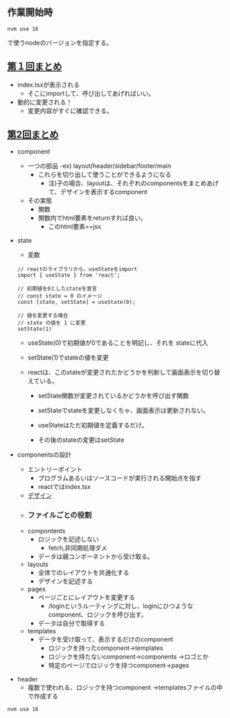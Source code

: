 ## 作業開始時
```
nvm use 16
```

で使うnodeのバージョンを指定する。

## [第１回まとめ](https://github.com/Hiro-mackay/react-bootcamp/tree/bootcamp-1)
- index.tsxが表示される
    - そこにimportして、呼び出してあげればいい。
- 動的に変更される！
    - 変更内容がすぐに確認できる。

## [第2回まとめ](https://github.com/Hiro-mackay/react-bootcamp/tree/bootcamp-2)
- component
    - 一つの部品
        -ex) layout/header/sidebar/footer/main
        - これらを切り出して使うことができるようになる
            - 注)子の場合、layoutは、それぞれのcomponentsをまとめあげて、デザインを表示するcomponent
    - その実態
        - 関数
        - 関数内でhtml要素をreturnすれば良い。
            - このhtml要素==jsx

- state
    - 変数
    ```
    // reactのライブラリから、useStateをimport
    import { useState } from 'react';

    // 初期値を0としたstateを宣言
    // const state = 0 のイメージ
    const [state, setState] = useState(0);

    // 値を変更する場合
    // state の値を 1 に変更
    setState(1)

    ```

    - useState(0)で初期値が0であることを明記し、それを
    stateに代入
    - setState(1)でstateの値を変更

    - reactは、このstateが変更されたかどうかを判断して画面表示を切り替えている。
        - setState関数が変更されているかどうかを呼び出す関数

        - setStateでstateを変更しなくちゃ、画面表示は更新されない。
        - useStateはただ初期値を定義するだけ。
        - その後のstateの変更はsetState

- componentsの設計
    - エントリーポイント
        - プログラムあるいはソースコードが実行される開始点を指す
        - reactではindex.tsx
    - [デザイン](https://www.figma.com/file/xWjQFqQLjDZttAbUhps2EJ/?node-id=0%3A1)
    - ### ファイルごとの役割
    - compontents
        - ロジックを記述しない
            - fetch,非同期処理ダメ
        - データは親コンポーネントから受け取る。
    - layouts
        - 全体でのレイアウトを共通化する
        - デザインを記述する
    - pages
        - ページごとにレイアウトを変更する
            - /loginというルーティングに対し、loginにひつようなcomponent、ロジックを呼び出す。
        - データは自分で取得する
    - templates
        - データを受け取って、表示するだけのcomponent
            - ロジックを持ったcomponent→templates
            - ロジックを持たないcomponent→components
                →ロゴとか
            - 特定のページでロジックを持つcomponent→pages

<!-- 20230804ここまで、次はフォルダ作成から -->

- header
    - 複数で使われる、ロジックを持つcomponent
        →templatesファイルの中で作成する

```
nvm use 16
```

